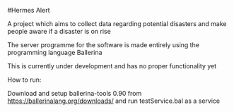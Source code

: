 #Hermes Alert

A project which aims to collect data regarding potential disasters and make people aware if a disaster is on rise

The server programme for the software is made entirely using the programming language Ballerina

This is currently under development and has no proper functionality yet


How to run:

Download and setup ballerina-tools 0.90 from https://ballerinalang.org/downloads/ and run
testService.bal as a service

